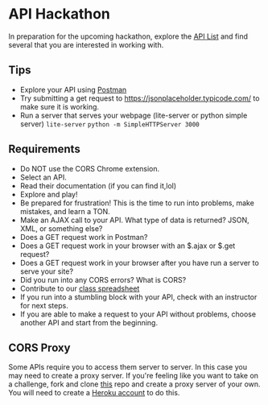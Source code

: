 # API Hackathon

In preparation for the upcoming hackathon, explore the [API List](https://github.com/gSchool/api-list)
and find several that you are interested in working with.

## Tips

- Explore your API using [Postman](https://www.getpostman.com/)
- Try submitting a get request to https://jsonplaceholder.typicode.com/ to make sure it is working.
- Run a server that serves your webpage (lite-server or python simple server)
`lite-server` `python -m SimpleHTTPServer 3000`


## Requirements

- Do NOT use the CORS Chrome extension.
- Select an API.
- Read their documentation (if you can find it,lol)
- Explore and play!
- Be prepared for frustration! This is the time to run into problems, make mistakes, and learn a TON.
- Make an AJAX call to your API. What type of data is returned? JSON, XML, or something else?
- Does a GET request work in Postman?
- Does a GET request work in your browser with an $.ajax or $.get request?
- Does a GET request work in your browser after you have run a server to serve your site?
- Did you run into any CORS errors? What is CORS?
- Contribute to our [class spreadsheet](https://docs.google.com/spreadsheets/d/1BQlBz2YU1HgGIykzJc9sZVILJlmAt-Fu5H-sWcERptc/edit?usp=sharing)
- If you run into a stumbling block with your API, check with an instructor for next steps.
- If you are able to make a request to your API without problems, choose another API and start from the beginning.


## CORS Proxy

Some APIs require you to access them server to server. In this case you may need to create a proxy server. If you're feeling like you want to take on a challenge, fork and clone [this](https://github.com/gSchool/corsproxy) repo and create a proxy server of your own. You will need to create a [Heroku account](https://www.heroku.com/) to do this.
